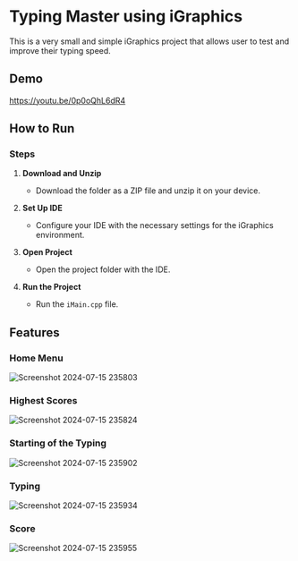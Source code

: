 
# Typing Master using iGraphics

This is a very small and simple iGraphics project that allows user to test and improve their typing speed.


## Demo

https://youtu.be/0p0oQhL6dR4

## How to Run

### Steps

1. **Download and Unzip**
    - Download the folder as a ZIP file and unzip it on your device.

2. **Set Up IDE**
    - Configure your IDE with the necessary settings for the iGraphics environment.

3. **Open Project**
    - Open the project folder with the IDE.

4. **Run the Project**
    - Run the `iMain.cpp` file.


## Features

### Home Menu

![Screenshot 2024-07-15 235803](https://github.com/user-attachments/assets/28531d4a-0638-427f-9d31-a1a263f0ba6d)

### Highest Scores

![Screenshot 2024-07-15 235824](https://github.com/user-attachments/assets/ae4ab1b8-4b63-40d7-a758-1d9164a2ec8f)

### Starting of the Typing

![Screenshot 2024-07-15 235902](https://github.com/user-attachments/assets/73276b17-abb9-4b7a-b7de-a82d3b0fcaed)

### Typing

![Screenshot 2024-07-15 235934](https://github.com/user-attachments/assets/f6a72c2d-8cd6-4689-973f-4d2ccec2c788)

### Score 

![Screenshot 2024-07-15 235955](https://github.com/user-attachments/assets/00343b8d-7d06-4af3-8c05-874f2d1ba035)
